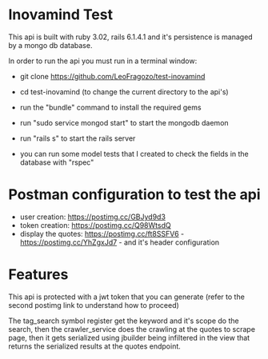 # Inovamind Test

This api is built with ruby 3.02, rails 6.1.4.1 and it's persistence is managed by a mongo db database.

In order to run the api you must run in a terminal window:

* git clone https://github.com/LeoFragozo/test-inovamind

* cd test-inovamind (to change the current directory to the api's)

* run the "bundle" command to install the required gems

* run "sudo service mongod start" to start the mongodb daemon

* run "rails s" to start the rails server

* you can run some model tests that I created to check the fields in the database with "rspec"

# Postman configuration to test the api

* user creation: https://postimg.cc/GBJyd9d3
* token creation: https://postimg.cc/Q98WtsdQ
* display the quotes: https://postimg.cc/ft8SSFV6 - https://postimg.cc/YhZgxJd7 - and it's header configuration

# Features

This api is protected with a jwt token that you can generate (refer to the second postimg link to understand how to proceed) 

The tag_search symbol register get the keyword and it's scope do the search, then the crawler_service does the crawling at the quotes to scrape page, then it gets serialized using jbuilder being infiltered in the view that returns the serialized results at the quotes endpoint.
